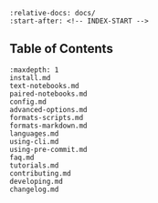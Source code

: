 ```{include} ../README.md
:relative-docs: docs/
:start-after: <!-- INDEX-START -->
```

## Table of Contents

```{toctree}
:maxdepth: 1
install.md
text-notebooks.md
paired-notebooks.md
config.md
advanced-options.md
formats-scripts.md
formats-markdown.md
languages.md
using-cli.md
using-pre-commit.md
faq.md
tutorials.md
contributing.md
developing.md
changelog.md
```
